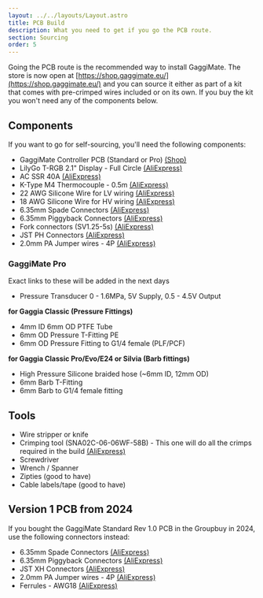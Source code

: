 ```yaml
---
layout: ../../layouts/Layout.astro
title: PCB Build
description: What you need to get if you go the PCB route.
section: Sourcing
order: 5
---
```


Going the PCB route is the recommended way to install GaggiMate. The store is now open at [https://shop.gaggimate.eu/](https://shop.gaggimate.eu/) and you can source it either as part of a kit that comes with pre-crimped wires included or on its own. If you buy the kit you won't need any of the components below.

## Components

If you want to go for self-sourcing, you'll need the following components:

* GaggiMate Controller PCB (Standard or Pro)  [(Shop)](https://shop.gaggimate.eu/)
* LilyGo T-RGB 2.1" Display - Full Circle [(AliExpress)](https://s.click.aliexpress.com/e/_Eju6rYD)
* AC SSR 40A [(AliExpress)](https://s.click.aliexpress.com/e/_EvPScvr)
* K-Type M4 Thermocouple - 0.5m [(AliExpress)](https://s.click.aliexpress.com/e/_Exzhqx7)
* 22 AWG Silicone Wire for LV wiring [(AliExpress)](https://s.click.aliexpress.com/e/_EH7UMS8)
* 18 AWG Silicone Wire for HV wiring [(AliExpress)](https://s.click.aliexpress.com/e/_EJEs0ak)
* 6.35mm Spade Connectors [(AliExpress)](https://s.click.aliexpress.com/e/_Ew8LURi)
* 6.35mm Piggyback Connectors [(AliExpress)](https://s.click.aliexpress.com/e/_EH4r52U)
* Fork connectors (SV1.25-5s) [(AliExpress)](https://s.click.aliexpress.com/e/_EGLHZwo)
* JST PH Connectors [(AliExpress)](https://s.click.aliexpress.com/e/_EHaVBXe)
* 2.0mm PA Jumper wires - 4P [(AliExpress)](https://s.click.aliexpress.com/e/_EQEyQGy)

### GaggiMate Pro

Exact links to these will be added in the next days

* Pressure Transducer 0 - 1.6MPa, 5V Supply, 0.5 - 4.5V Output

**for Gaggia Classic (Pressure Fittings)**

* 4mm ID 6mm OD PTFE Tube
* 6mm OD Pressure T-Fitting PE
* 6mm OD Pressure Fitting to G1/4 female (PLF/PCF)

**for Gaggia Classic Pro/Evo/E24 or Silvia (Barb fittings)**

* High Pressure Silicone braided hose (~6mm ID, 12mm OD)
* 6mm Barb T-Fitting
* 6mm Barb to G1/4 female fitting

## Tools

* Wire stripper or knife
* Crimping tool  (SNA02C-06-06WF-58B) - This one will do all the crimps required in the build [(AliExpress)](https://a.aliexpress.com/_EuVLJ9A)
* Screwdriver
* Wrench / Spanner
* Zipties (good to have)
* Cable labels/tape (good to have)

## Version 1 PCB from 2024

If you bought the GaggiMate Standard Rev 1.0 PCB in the Groupbuy in 2024, use the following connectors instead:

* 6.35mm Spade Connectors [(AliExpress)](https://s.click.aliexpress.com/e/_Ew8LURi)
* 6.35mm Piggyback Connectors [(AliExpress)](https://s.click.aliexpress.com/e/_EH4r52U)
* JST XH Connectors [(AliExpress)](https://s.click.aliexpress.com/e/_EHaVBXe)
* 2.0mm PA Jumper wires - 4P [(AliExpress)](https://s.click.aliexpress.com/e/_EQEyQGy)
* Ferrules - AWG18 [(AliExpress)](https://s.click.aliexpress.com/e/_EuV5olm)
